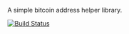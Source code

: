 A simple bitcoin address helper library.

[![Build Status](https://travis-ci.org/tokenly/bitcoin-address-lib.svg?branch=master)](https://travis-ci.org/tokenly/bitcoin-address-lib)
